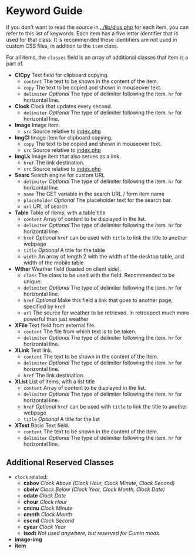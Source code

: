 # Keyword Guide

If you don't want to read the source in [../lib/divs.php](../lib/divs.php) for each item, you can
refer to this list of keywords. Each item has a five letter identifier that is used for that class.
It is recommended these identifiers are not used in custom CSS files, in addition to the `item`
class.

For all items, the `classes` field is an array of additional classes that item is a part of.

- **ClCpy** Text field for clipboard copying.
  - `content` The text to be shown in the content of the item.
  - `copy` The text to be copied and shown in mouseover text.
  - `delimiter` *Optional* The type of delimiter following the item. `hr` for horizontal line.
- **Clock** Clock that updates every second.
  - `delimiter` *Optional* The type of delimiter following the item. `hr` for horizontal line.
- **Image** Image item.
  - `src` Source relative to [index.php](../index.php)
- **ImgCl** Image item for clipboard copying.
  - `copy` The text to be copied and shown in mouseover text.
  - `src` Source relative to [index.php](../index.php)
- **ImgLk** Image item that also serves as a link.
  - `href` The link destination.
  - `src` Source relative to [index.php](../index.php)
- **Searc** Search engine for custom URL
  - `delimiter` *Optional* The type of delimiter following the item. `hr` for horizontal line.
  - `name` The GET variable in the search URL / form item name
  - `placeholder` *Optional* The placeholder text for the search bar.
  - `url` URL of search
- **Table** Table of items, with a table title
  - `content` Array of content to be displayed in the list.
  - `delimiter` *Optional* The type of delimiter following the item. `hr` for horizontal line.
  - `href` *Optional* `href` can be used with `title` to link the title to another webpage
  - `title` *Optional* A title for the table
  - `width` An array of length 2 with the width of the desktop table, and width of the mobile table
- **Wther** Weather field (loaded on client side).
  - `class` The class to be used with the field. Recommended to be unique.
  - `delimiter` *Optional* The type of delimiter following the item. `hr` for horizontal line.
  - `href` *Optional* Make this field a link that goes to another page, specified by `href`
  - `url` The source for weather to be retrieved. In retrospect much more powerful than just weather
- **XFile** Text field from external file.
  - `content` The file from which text is to be taken.
  - `delimiter` *Optional* The type of delimiter following the item. `hr` for horizontal line.
- **XLink** Text link.
  - `content` The text to be shown in the content of the item.
  - `delimiter` *Optional* The type of delimiter following the item. `hr` for horizontal line.
  - `href` The link destination.
- **XList** List of items, with a list title
  - `content` Array of content to be displayed in the list.
  - `delimiter` *Optional* The type of delimiter following the item. `hr` for horizontal line.
  - `href` *Optional* `href` can be used with `title` to link the title to another webpage
  - `title` *Optional* A title for the list
- **XText** Basic Text field.
  - `content` The text to be shown in the content of the item.
  - `delimiter` *Optional* The type of delimiter following the item. `hr` for horizontal line.

## Additional Reserved Classes

- `clock` related:
  - **cabov** *Clock Above (Clock Hour, Clock Minute, Clock Second)*
  - **cbelw** *Clock Below (Clock Year, Clock Month, Clock Date)*
  - **cdate** *Clock Date*
  - **chour** *Clock Hour*
  - **cminu** *Clock Minute*
  - **cmnth** *Clock Month*
  - **cscnd** *Clock Second*
  - **cyear** *Clock Year*
  - **isodt** *Not used anywhere, but reserved for Cumin mods.*
- **image-img**
- **item**
